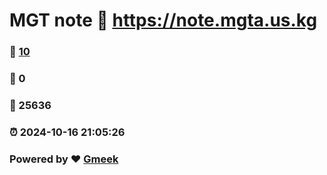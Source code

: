 # MGT note :link: https://note.mgta.us.kg 
### :page_facing_up: [10](https://note.mgta.us.kg/tag.html) 
### :speech_balloon: 0 
### :hibiscus: 25636 
### :alarm_clock: 2024-10-16 21:05:26 
### Powered by :heart: [Gmeek](https://github.com/Meekdai/Gmeek)
